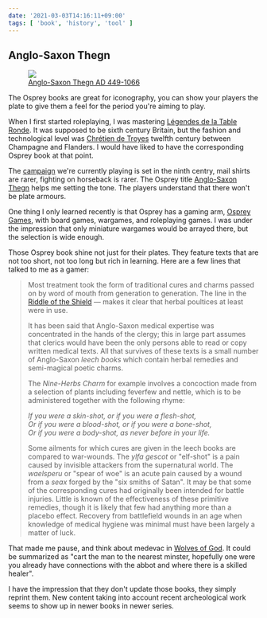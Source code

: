 ```yaml
---
date: '2021-03-03T14:16:11+09:00'
tags: [ 'book', 'history', 'tool' ]
---
```


## Anglo-Saxon Thegn

<figure class="right">
<a href="images/20210303_cover.jpg"><img src="images/20210303_cover.jpg" loading="lazy" /></a>
<figcaption>
<a href="https://amzn.to/2OlJlcX">Anglo-Saxon Thegn AD 449-1066</a>
</figcaption>
</figure>

The Osprey books are great for iconography, you can show your players the plate to give them a feel for the period you're aiming to play.

When I first started roleplaying, I was mastering [Légendes de la Table Ronde](http://www.legrog.org/jeux/legendes-de-la-table-ronde). It was supposed to be sixth century Britain, but the fashion and technological level was [Chrétien de Troyes](https://en.wikipedia.org/wiki/Chr%C3%A9tien_de_Troyes) twelfth century between Champagne and Flanders. I would have liked to have the corresponding Osprey book at that point.

The [campaign](/index.html#bnd) we're currently playing is set in the ninth centry, mail shirts are rarer, fighting on horseback is rarer. The Osprey title [Anglo-Saxon Thegn](https://amzn.to/2OlJlcX) helps me setting the tone. The players understand that there won't be plate armours.

One thing I only learned recently is that Osprey has a gaming arm, [Osprey Games](https://ospreypublishing.com/store/osprey-games/), with board games, wargames, and roleplaying games. I was under the impression that only miniature wargames would be arrayed there, but the selection is wide enough.

Those Osprey book shine not just for their plates. They feature texts that are not too short, not too long but rich in learning. Here are a few lines that talked to me as a gamer:

> Most treatment took the form of traditional cures and charms passed on by word of mouth from generation to generation. The line in the [Riddle of the Shield](https://oldenglishpoetry.camden.rutgers.edu/2017/06/26/riddle-or-not-the-shield-speaks/) — makes it clear that herbal poultices at least were in use.
>
> It has been said that Anglo-Saxon medical expertise was concentrated in the hands of the clergy; this in large part assumes that clerics would have been the only persons able to read or copy written medical texts. All that survives of these texts is a small number of Anglo-Saxon _leech books_ which contain herbal remedies and semi-magical poetic charms.
>
> The _Nine-Herbs Charm_ for example involves a concoction made from a selection of plants including feverfew and nettle, which is to be administered together with the following rhyme:
>
> _If you were a skin-shot, or if you were a flesh-shot,<br>
> Or if you were a blood-shot, or if you were a bone-shot,<br>
> Or if you were a body-shot, as never before in your life._
>
> Some ailments for which cures are given in the leech books are compared to war-wounds. The _ylfa gescot_ or "elf-shot" is a pain caused by invisible attackers from the supernatural world. The _waelsperu_ or "spear of woe" is an acute pain caused by a wound from a _seax_ forged by the "six smiths of Satan". It may be that some of the corresponding cures had originally been intended for battle injuries. Little is known of the effectiveness of these primitive remedies, though it is likely that few had anything more than a placebo effect. Recovery from battlefield wounds in an age when knowledge of medical hygiene was minimal must have been largely a matter of luck.

That made me pause, and think about medevac in [Wolves of God](https://www.drivethrurpg.com/product/308470/Wolves-of-God-Adventures-in-Dark-Ages-England?affiliate_id=2746229). It could be summarized as "cart the man to the nearest minster, hopefully one were you already have connections with the abbot and where there is a skilled healer".

I have the impression that they don't update those books, they simply reprint them. New content taking into account recent archeological work seems to show up in newer books in newer series.

